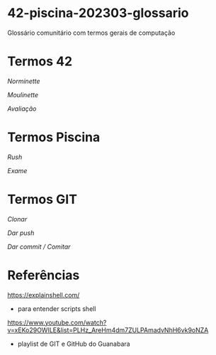 # 42-piscina-202303-glossario
Glossário comunitário com termos gerais de computação 

# Termos 42
*Norminette* 

*Moulinette*

*Avaliação*


# Termos Piscina
*Rush*

*Exame*



# Termos GIT

*Clonar*

*Dar push*

*Dar commit / Comitar*




# Referências

https://explainshell.com/
- para entender scripts shell

https://www.youtube.com/watch?v=xEKo29OWILE&list=PLHz_AreHm4dm7ZULPAmadvNhH6vk9oNZA
- playlist de GIT e GitHub do Guanabara
